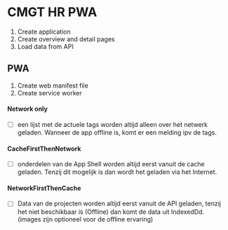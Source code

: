 # CMGT HR PWA

1. Create application
2. Create overview and detail pages
3. Load data from API

## PWA
1. Create web manifest file
2. Create service worker


#### Network only
  - [ ] een lijst met de actuele tags worden altijd alleen over het netwerk geladen. Wanneer de app offline is, komt er een melding ipv de tags.
#### CacheFirstThenNetwork
  - [ ] onderdelen van de App Shell worden altijd eerst vanuit de cache geladen. Tenzij
dit mogelijk is dan wordt het geladen via het Internet. 
#### NetworkFirstThenCache
  - [ ] Data van de projecten worden altijd eerst vanuit de API geladen, tenzij het niet beschikbaar is (Offline) dan komt de data uit IndexedDd.
(images zijn optioneel voor de offline ervaring)